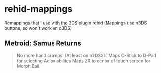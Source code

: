 # rehid-mappings
Remappings that I use with the 3DS plugin rehid (Mappings use n3DS buttons, so won't work on o3DS)

## Metroid: Samus Returns
> No more hand cramps! (At least on n2DSXL)
Maps C-Stick to D-Pad for selecting Aeion abilites
Maps ZR to center of touch screen for Morph Ball

## 

## 

## 

## 

## 